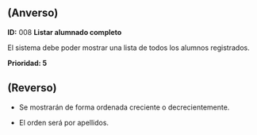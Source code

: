 ## (**Anverso**)

**ID:** 008 **Listar alumnado completo**                              

El sistema debe poder mostrar una lista de todos los alumnos registrados.

**Prioridad: 5**

## (**Reverso**)

+ Se mostrarán de forma ordenada creciente o decrecientemente.

+ El orden será por apellidos.

